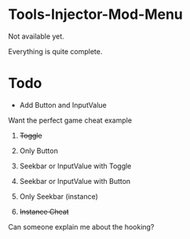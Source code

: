 # Tools-Injector-Mod-Menu
 
Not available yet.

Everything is quite complete.

# Todo

- Add Button and InputValue

Want the perfect game cheat example

1. ~~Toggle~~

2. Only Button

3. Seekbar or InputValue with Toggle

4. Seekbar or InputValue with Button

5. Only Seekbar (instance)

6. ~~Instance Cheat~~

Can someone explain me about the hooking?
